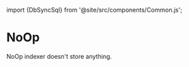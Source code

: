 import {DbSyncSql} from '@site/src/components/Common.js';

# NoOp

<DbSyncSql>

NoOp indexer doesn't store anything.

</DbSyncSql>
